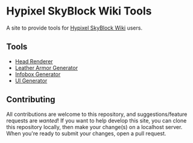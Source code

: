 # Hypixel SkyBlock Wiki Tools

A site to provide tools for [Hypixel SkyBlock Wiki](https://hypixel-skyblock.fandom.com/) users.

## Tools

- [Head Renderer](https://skyblock-wiki.github.io/tools/head-render/)
- [Leather Armor Generator](https://skyblock-wiki.github.io/tools/leather-armor/)
- [Infobox Generator](https://skyblock-wiki.github.io/tools/infobox-generator/)
- [UI Generator](https://jsfiddle.net/MonkeysHK/nb2csh1a/)

## Contributing

All contributions are welcome to this repository, and suggestions/feature requests are _wanted_!
If you want to help develop this site, you can clone this repository locally, then make your change(s) on a localhost server. When you're ready to submit your changes, open a pull request.
